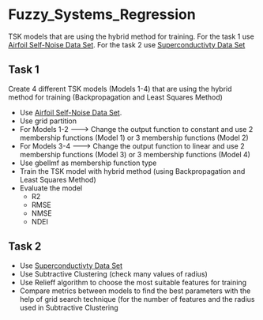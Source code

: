 # Fuzzy_Systems_Regression
TSK models that are using the hybrid method for training.
For the task 1 use [
Airfoil Self-Noise Data Set](https://archive.ics.uci.edu/ml/datasets/Airfoil+Self-Noise).
For the task 2 use [Superconductivty Data Set](https://archive.ics.uci.edu/ml/datasets/Superconductivty+Data)
## Task 1  
Create 4 different TSK models (Models 1-4) that are using the hybrid method for training (Backpropagation and Least Squares Method)
- Use [Airfoil Self-Noise Data Set](https://archive.ics.uci.edu/ml/datasets/Airfoil+Self-Noise).
- Use grid partition 
- For Models 1-2 ---> Change the output function to constant and use 2 membership functions (Model 1) or 3 membership functions (Model 2)
- For Models 3-4 ---> Change the output function to linear and use 2 membership functions (Model 3) or 3 membership functions (Model 4)
- Use gbellmf as membership function type
- Train the TSK model with hybrid method (using Backpropagation and Least Squares Method)
- Evaluate the model
  - R2
  - RMSE
  - NMSE
  - NDEI
## Task 2
  - Use [Superconductivty Data Set](https://archive.ics.uci.edu/ml/datasets/Superconductivty+Data)
  - Use Subtractive Clustering (check many values of radius)
  - Use Relieff algorithm to choose the most suitable features for training 
  - Compare metrics between models to find the best parameters  with the help of grid search technique  (for the number of features and the radius used in Subtractive Clustering
